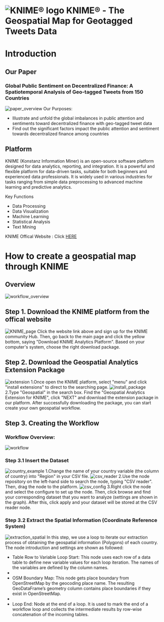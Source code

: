 # ![KNIME® logo](https://www.knime.com/sites/default/files/knime_logo_github_40x40_4layers.png) KNIME® - The Geospatial Map for Geotagged Tweets Data

# Introduction
## Our Paper
### Global Public Sentiment on Decentralized Finance: A Spatiotemporal Analysis of Geo-tagged Tweets from 150 Countries
![paper_overview](https://github.com/Yifanli1103/Geospatial-Map---KNIME/blob/main/Graphs/paper_overview-2.png)
Our Purposes:
* Illustrate and unfold the global imbalances in public attention and sentiments toward decentralized finance with geo-tagged tweet data
* Find out the significant factors impact the public attention and sentiment towards decentralized finance among countries

## Platform
KNIME (Konstanz Information Miner) is an open-source software platform designed for data analytics, reporting, and integration. It is a powerful and flexible platform for data-driven tasks, suitable for both beginners and experienced data professionals. It is widely used in various industries for tasks ranging from simple data preprocessing to advanced machine learning and predictive analytics.

Key Functions
* Data Processing
* Data Visualization
* Machine Learning
* Statistical Analysis
* Text Mining

KNIME Offical Website : Click [HERE](https://www.knime.com)

# How to create a geospatial map through KNIME

## Overview
![workflow_overview](https://github.com/Yifanli1103/Geospatial-Map---KNIME/blob/main/Graphs/workflow_overview.png)

## Step 1. Download the KNIME platform from the offical website
![KNIME_page](https://github.com/Yifanli1103/Geospatial-Map---KNIME/blob/main/Figures/knime_page.jpg)
Click the website link above and sign up for the KNIME community Hub. Then, go back to the main page and click the yellow bottom, saying "Download KNIME Analytics Platform". Based on your computer's system, choose the right download package. 

## Step 2. Download the Geospatial Analytics Extension Package
![extension](https://github.com/Yifanli1103/Geospatial-Map---KNIME/blob/main/Figures/extension.jpg)
1.Once open the KNIME platform, select "menu" and click "install extensions" to direct to the searching page.
![install_package](https://github.com/Yifanli1103/Geospatial-Map---KNIME/blob/main/Figures/install_package.jpg)
2.Type "Geospatial" in the search box. Find the "Geospatial Analytics Extension for KNIME", click "NEXT" and download the extension package in our platform. After successfully downloading the package, you can start create your own geospatial workflow.

## Step 3. Creating the Workflow
### Workflow Overview:
![workflow](https://github.com/Yifanli1103/Geospatial-Map---KNIME/blob/main/Figures/workflow.jpg)

### Step 3.1 Insert the Dataset
![country_example](https://github.com/Yifanli1103/Geospatial-Map---KNIME/blob/main/Figures/country_example.jpg)
1.Change the name of your country variable (the column of country) into "Region" in your CSV file.
![csv_reader](https://github.com/Yifanli1103/Geospatial-Map---KNIME/blob/main/Figures/csv_reader.jpg)
2.Use the node repository on the left-hand side to search the node, typing "CSV reader". Then, drag the node to the platform.
![csv_config](https://github.com/Yifanli1103/Geospatial-Map---KNIME/blob/main/Figures/csv_config.jpg)
3.Right click the node and select the configure to set up the node. Then, click browse and find your corresponding dataset that you want to analyze (settings are shown in the graph). After this, click apply and your dataset will be stored at the CSV reader node.

### Step 3.2 Extract the Spatial Information (Coordinate Reference System)
![extraction_spatial](https://github.com/Yifanli1103/Geospatial-Map---KNIME/blob/main/Figures/extraction_spatial.jpg)
In this step, we use a loop to iterate our extraction process of obtaining the geospatial information (Polygons) of each country. The node introduction and settings are shown as followed:
* Table Row to Variable Loop Start: This node uses each row of a data table to define new variable values for each loop iteration. The names of the variables are defined by the column names.
* 
* OSM Boundary Map: This node gets place boundary from OpenStreetMap by the geocoding place name. The resulting GeoDataFrame’s geometry column contains place boundaries if they exist in OpenStreetMap.
* 
* Loop End: Node at the end of a loop. It is used to mark the end of a workflow loop and collects the intermediate results by row-wise concatenation of the incoming tables.


